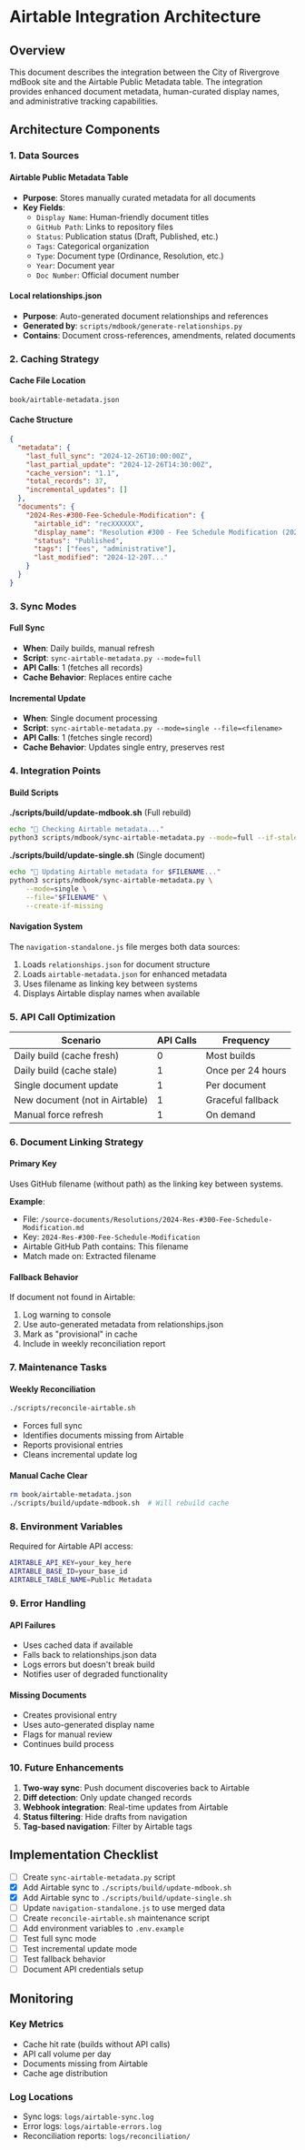 # Airtable Integration Architecture

## Overview

This document describes the integration between the City of Rivergrove mdBook site and the Airtable Public Metadata table. The integration provides enhanced document metadata, human-curated display names, and administrative tracking capabilities.

## Architecture Components

### 1. Data Sources

#### Airtable Public Metadata Table
- **Purpose**: Stores manually curated metadata for all documents
- **Key Fields**:
  - `Display Name`: Human-friendly document titles
  - `GitHub Path`: Links to repository files  
  - `Status`: Publication status (Draft, Published, etc.)
  - `Tags`: Categorical organization
  - `Type`: Document type (Ordinance, Resolution, etc.)
  - `Year`: Document year
  - `Doc Number`: Official document number

#### Local relationships.json
- **Purpose**: Auto-generated document relationships and references
- **Generated by**: `scripts/mdbook/generate-relationships.py`
- **Contains**: Document cross-references, amendments, related documents

### 2. Caching Strategy

#### Cache File Location
```
book/airtable-metadata.json
```

#### Cache Structure
```json
{
  "metadata": {
    "last_full_sync": "2024-12-26T10:00:00Z",
    "last_partial_update": "2024-12-26T14:30:00Z",
    "cache_version": "1.1",
    "total_records": 37,
    "incremental_updates": []
  },
  "documents": {
    "2024-Res-#300-Fee-Schedule-Modification": {
      "airtable_id": "recXXXXXX",
      "display_name": "Resolution #300 - Fee Schedule Modification (2024)",
      "status": "Published",
      "tags": ["fees", "administrative"],
      "last_modified": "2024-12-20T..."
    }
  }
}
```

### 3. Sync Modes

#### Full Sync
- **When**: Daily builds, manual refresh
- **Script**: `sync-airtable-metadata.py --mode=full`
- **API Calls**: 1 (fetches all records)
- **Cache Behavior**: Replaces entire cache

#### Incremental Update  
- **When**: Single document processing
- **Script**: `sync-airtable-metadata.py --mode=single --file=<filename>`
- **API Calls**: 1 (fetches single record)
- **Cache Behavior**: Updates single entry, preserves rest

### 4. Integration Points

#### Build Scripts

**./scripts/build/update-mdbook.sh** (Full rebuild)
```bash
echo "🔗 Checking Airtable metadata..."
python3 scripts/mdbook/sync-airtable-metadata.py --mode=full --if-stale
```

**./scripts/build/update-single.sh** (Single document)
```bash
echo "🔗 Updating Airtable metadata for $FILENAME..."
python3 scripts/mdbook/sync-airtable-metadata.py \
    --mode=single \
    --file="$FILENAME" \
    --create-if-missing
```

#### Navigation System
The `navigation-standalone.js` file merges both data sources:
1. Loads `relationships.json` for document structure
2. Loads `airtable-metadata.json` for enhanced metadata
3. Uses filename as linking key between systems
4. Displays Airtable display names when available

### 5. API Call Optimization

| Scenario | API Calls | Frequency |
|----------|-----------|-----------|
| Daily build (cache fresh) | 0 | Most builds |
| Daily build (cache stale) | 1 | Once per 24 hours |
| Single document update | 1 | Per document |
| New document (not in Airtable) | 1 | Graceful fallback |
| Manual force refresh | 1 | On demand |

### 6. Document Linking Strategy

#### Primary Key
Uses GitHub filename (without path) as the linking key between systems.

**Example**:
- File: `/source-documents/Resolutions/2024-Res-#300-Fee-Schedule-Modification.md`
- Key: `2024-Res-#300-Fee-Schedule-Modification`
- Airtable GitHub Path contains: This filename
- Match made on: Extracted filename

#### Fallback Behavior
If document not found in Airtable:
1. Log warning to console
2. Use auto-generated metadata from relationships.json
3. Mark as "provisional" in cache
4. Include in weekly reconciliation report

### 7. Maintenance Tasks

#### Weekly Reconciliation
```bash
./scripts/reconcile-airtable.sh
```
- Forces full sync
- Identifies documents missing from Airtable
- Reports provisional entries
- Cleans incremental update log

#### Manual Cache Clear
```bash
rm book/airtable-metadata.json
./scripts/build/update-mdbook.sh  # Will rebuild cache
```

### 8. Environment Variables

Required for Airtable API access:
```bash
AIRTABLE_API_KEY=your_key_here
AIRTABLE_BASE_ID=your_base_id
AIRTABLE_TABLE_NAME=Public Metadata
```

### 9. Error Handling

#### API Failures
- Uses cached data if available
- Falls back to relationships.json data
- Logs errors but doesn't break build
- Notifies user of degraded functionality

#### Missing Documents
- Creates provisional entry
- Uses auto-generated display name
- Flags for manual review
- Continues build process

### 10. Future Enhancements

1. **Two-way sync**: Push document discoveries back to Airtable
2. **Diff detection**: Only update changed records
3. **Webhook integration**: Real-time updates from Airtable
4. **Status filtering**: Hide drafts from navigation
5. **Tag-based navigation**: Filter by Airtable tags

## Implementation Checklist

- [ ] Create `sync-airtable-metadata.py` script
- [x] Add Airtable sync to `./scripts/build/update-mdbook.sh`
- [x] Add Airtable sync to `./scripts/build/update-single.sh`
- [ ] Update `navigation-standalone.js` to use merged data
- [ ] Create `reconcile-airtable.sh` maintenance script
- [ ] Add environment variables to `.env.example`
- [ ] Test full sync mode
- [ ] Test incremental update mode
- [ ] Test fallback behavior
- [ ] Document API credentials setup

## Monitoring

### Key Metrics
- Cache hit rate (builds without API calls)
- API call volume per day
- Documents missing from Airtable
- Cache age distribution

### Log Locations
- Sync logs: `logs/airtable-sync.log`
- Error logs: `logs/airtable-errors.log`
- Reconciliation reports: `logs/reconciliation/`